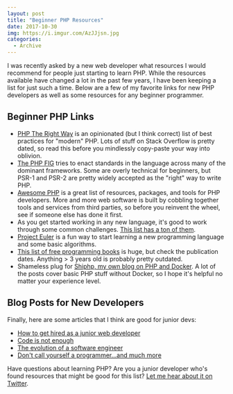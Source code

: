 ```yaml
---
layout: post
title: "Beginner PHP Resources"
date: 2017-10-30
img: https://i.imgur.com/AzJJjsn.jpg
categories:
  - Archive
---
```

I was recently asked by a new web developer what resources I would recommend for people just starting to learn PHP. While the resources available have changed a lot in the past few years, I have been keeping a list for just such a time. Below are a few of my favorite links for new PHP developers as well as some resources for any beginner programmer.

## Beginner PHP Links

- [PHP The Right Way](http://www.phptherightway.com/) is an opinionated (but I think correct) list of best practices for "modern" PHP. Lots of stuff on Stack Overflow is pretty dated, so read this before you mindlessly copy-paste your way into oblivion.
- [The PHP FIG](http://www.php-fig.org/psr/) tries to enact standards in the language across many of the dominant frameworks. Some are overly technical for beginners, but PSR-1 and PSR-2 are pretty widely accepted as the "right" way to write PHP.
- [Awesome PHP](https://github.com/ziadoz/awesome-php) is a great list of resources, packages, and tools for PHP developers. More and more web software is built by cobbling together tools and services from third parties, so before you reinvent the wheel, see if someone else has done it first.
- As you get started working in any new language, it's good to work through some common challenges. [This list has a ton of them](https://github.com/karan/Projects).
- [Project Euler](https://projecteuler.net/) is a fun way to start learning a new programming language and some basic algorithms.
- [This list of free programming books](https://github.com/EbookFoundation/free-programming-books/blob/master/free-programming-books.md#php) is huge, but check the publication dates. Anything > 3 years old is probably pretty outdated.
- Shameless plug for [Shiphp, my own blog on PHP and Docker](https://www.shiphp.com/). A lot of the posts cover basic PHP stuff without Docker, so I hope it's helpful no matter your experience level.

## Blog Posts for New Developers
Finally, here are some articles that I think are good for junior devs:

- [How to get hired as a junior web developer](https://medium.freecodecamp.org/how-to-get-hired-as-a-junior-web-developer-its-hard-but-you-can-do-it-f680c20f0285)
- [Code is not enough](https://www.linkedin.com/pulse/code-notenough-karl-l-hughes/)
- [The evolution of a software engineer](https://medium.com/@bfil/evolution-of-a-software-engineer-a9f88531084)
- [Don't call yourself a programmer...and much more](http://www.kalzumeus.com/2011/10/28/dont-call-yourself-a-programmer/)

Have questions about learning PHP? Are you a junior developer who's found resources that might be good for this list? [Let me hear about it on Twitter](https://twitter.com/karllhughes).
